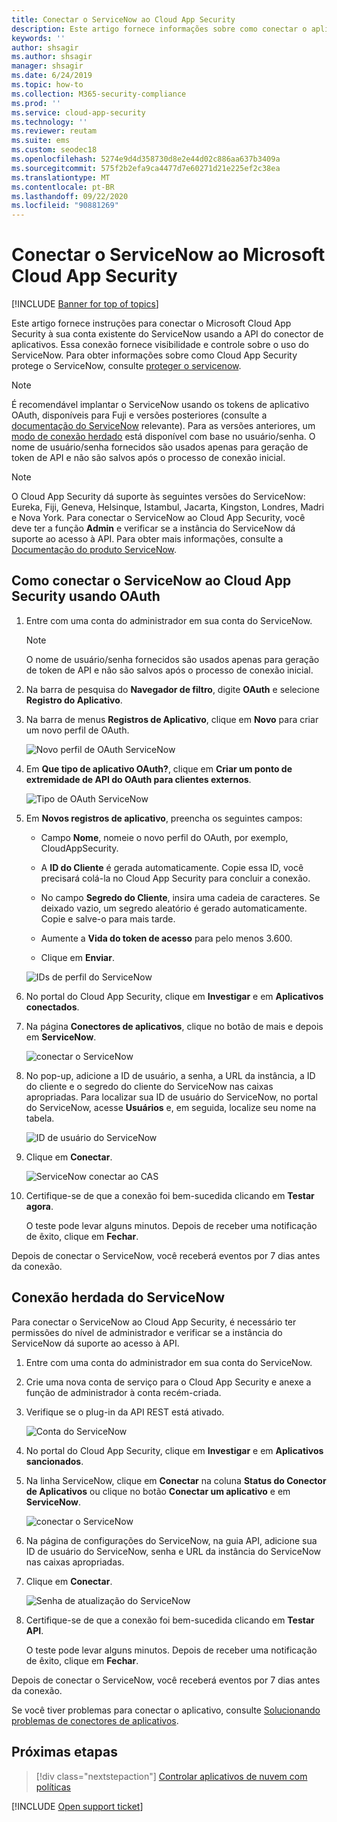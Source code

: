 ```yaml
---
title: Conectar o ServiceNow ao Cloud App Security
description: Este artigo fornece informações sobre como conectar o aplicativo ServiceNow ao Cloud App Security usando o conector de API para obter visibilidade e controle sobre o uso.
keywords: ''
author: shsagir
ms.author: shsagir
manager: shsagir
ms.date: 6/24/2019
ms.topic: how-to
ms.collection: M365-security-compliance
ms.prod: ''
ms.service: cloud-app-security
ms.technology: ''
ms.reviewer: reutam
ms.suite: ems
ms.custom: seodec18
ms.openlocfilehash: 5274e9d4d358730d8e2e44d02c886aa637b3409a
ms.sourcegitcommit: 575f2b2efa9ca4477d7e60271d21e225ef2c38ea
ms.translationtype: MT
ms.contentlocale: pt-BR
ms.lasthandoff: 09/22/2020
ms.locfileid: "90881269"
---
```

# <a name="connect-servicenow-to-microsoft-cloud-app-security"></a>Conectar o ServiceNow ao Microsoft Cloud App Security

[!INCLUDE [Banner for top of topics](includes/banner.md)]

Este artigo fornece instruções para conectar o Microsoft Cloud App Security à sua conta existente do ServiceNow usando a API do conector de aplicativos. Essa conexão fornece visibilidade e controle sobre o uso do ServiceNow. Para obter informações sobre como Cloud App Security protege o ServiceNow, consulte [proteger o servicenow](protect-servicenow.md).

> [!NOTE]
> É recomendável implantar o ServiceNow usando os tokens de aplicativo OAuth, disponíveis para Fuji e versões posteriores (consulte a [documentação do ServiceNow](https://wiki.servicenow.com/index.php?title=OAuth_Applications#gsc.tab=0) relevante).
> Para as versões anteriores, um [modo de conexão herdado](#legacy-servicenow-connection) está disponível com base no usuário/senha. O nome de usuário/senha fornecidos são usados apenas para geração de token de API e não são salvos após o processo de conexão inicial.

> [!NOTE]
> O Cloud App Security dá suporte às seguintes versões do ServiceNow: Eureka, Fiji, Geneva, Helsinque, Istambul, Jacarta, Kingston, Londres, Madri e Nova York. Para conectar o ServiceNow ao Cloud App Security, você deve ter a função **Admin** e verificar se a instância do ServiceNow dá suporte ao acesso à API. Para obter mais informações, consulte a [Documentação do produto ServiceNow](https://wiki.servicenow.com/index.php?title=Base_System_Roles#gsc.tab=0).

## <a name="how-to-connect-servicenow-to-cloud-app-security-using-oauth"></a>Como conectar o ServiceNow ao Cloud App Security usando OAuth

1. Entre com uma conta do administrador em sua conta do ServiceNow.

    > [!NOTE]
    > O nome de usuário/senha fornecidos são usados apenas para geração de token de API e não são salvos após o processo de conexão inicial.

2. Na barra de pesquisa do **Navegador de filtro**, digite **OAuth** e selecione **Registro do Aplicativo**.

3. Na barra de menus **Registros de Aplicativo**, clique em **Novo** para criar um novo perfil de OAuth.

    ![Novo perfil de OAuth ServiceNow](media/servicenow-app-registry.png)

4. Em **Que tipo de aplicativo OAuth?**, clique em **Criar um ponto de extremidade de API do OAuth para clientes externos**.

    ![Tipo de OAuth ServiceNow](media/servicenow-oauth-app-type.png)

5. Em **Novos registros de aplicativo**, preencha os seguintes campos:

    - Campo **Nome**, nomeie o novo perfil do OAuth, por exemplo, CloudAppSecurity.

    - A **ID do Cliente** é gerada automaticamente. Copie essa ID, você precisará colá-la no Cloud App Security para concluir a conexão.

    - No campo **Segredo do Cliente**, insira uma cadeia de caracteres. Se deixado vazio, um segredo aleatório é gerado automaticamente. Copie e salve-o para mais tarde.

    - Aumente a **Vida do token de acesso** para pelo menos 3.600.

    - Clique em **Enviar**.

    ![IDs de perfil do ServiceNow](media/servicenow-profile-ids.png)

6. No portal do Cloud App Security, clique em **Investigar** e em **Aplicativos conectados**.

7. Na página **Conectores de aplicativos**, clique no botão de mais e depois em **ServiceNow**.

    ![conectar o ServiceNow](media/connect-servicenow.png "conectar o ServiceNow")

8. No pop-up, adicione a ID de usuário, a senha, a URL da instância, a ID do cliente e o segredo do cliente do ServiceNow nas caixas apropriadas. Para localizar sua ID de usuário do ServiceNow, no portal do ServiceNow, acesse **Usuários** e, em seguida, localize seu nome na tabela.

    ![ID de usuário do ServiceNow](media/servicenow-userid.png)

9. Clique em **Conectar**.

    ![ServiceNow conectar ao CAS](media/servicenow-portal-connect.png "Conexão do ServiceNow no portal")

10. Certifique-se de que a conexão foi bem-sucedida clicando em **Testar agora**.

    O teste pode levar alguns minutos. Depois de receber uma notificação de êxito, clique em **Fechar**.

Depois de conectar o ServiceNow, você receberá eventos por 7 dias antes da conexão.

## <a name="legacy-servicenow-connection"></a>Conexão herdada do ServiceNow

Para conectar o ServiceNow ao Cloud App Security, é necessário ter permissões do nível de administrador e verificar se a instância do ServiceNow dá suporte ao acesso à API.

1. Entre com uma conta do administrador em sua conta do ServiceNow.

2. Crie uma nova conta de serviço para o Cloud App Security e anexe a função de administrador à conta recém-criada.

3. Verifique se o plug-in da API REST está ativado.

    ![Conta do ServiceNow](media/servicenow-account.png "Conta do ServiceNow")

4. No portal do Cloud App Security, clique em **Investigar** e em **Aplicativos sancionados**.

5. Na linha ServiceNow, clique em **Conectar** na coluna **Status do Conector de Aplicativos** ou clique no botão **Conectar um aplicativo** e em **ServiceNow**.

   ![conectar o ServiceNow](media/connect-servicenow.png "conectar o ServiceNow")

6. Na página de configurações do ServiceNow, na guia API, adicione sua ID de usuário do ServiceNow, senha e URL da instância do ServiceNow nas caixas apropriadas.

7. Clique em **Conectar**.

    ![Senha de atualização do ServiceNow](media/servicenow-update-password.png "Senha de atualização do ServiceNow")

8. Certifique-se de que a conexão foi bem-sucedida clicando em **Testar API**.

    O teste pode levar alguns minutos. Depois de receber uma notificação de êxito, clique em **Fechar**.

Depois de conectar o ServiceNow, você receberá eventos por 7 dias antes da conexão.

Se você tiver problemas para conectar o aplicativo, consulte [Solucionando problemas de conectores de aplicativos](troubleshooting-api-connectors-using-error-messages.md).

## <a name="next-steps"></a>Próximas etapas

> [!div class="nextstepaction"]
> [Controlar aplicativos de nuvem com políticas](control-cloud-apps-with-policies.md)

[!INCLUDE [Open support ticket](includes/support.md)]
